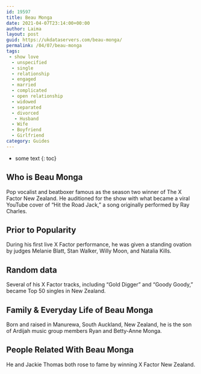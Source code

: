 ```yaml
---
id: 19597
title: Beau Monga
date: 2021-04-07T23:14:00+00:00
author: Laima
layout: post
guid: https://ukdataservers.com/beau-monga/
permalink: /04/07/beau-monga
tags:
 - show love
  - unspecified
  - single
  - relationship
  - engaged
  - married
  - complicated
  - open relationship
  - widowed
  - separated
  - divorced
   - Husband
  - Wife
  - Boyfriend
  - Girlfriend
category: Guides
---
```


* some text
{: toc}


## Who is Beau Monga
                  
                  
                  
Pop vocalist and beatboxer famous as the season two winner of The X Factor New Zealand. He auditioned for the show with what became a viral YouTube cover of &#8220;Hit the Road Jack,&#8221; a song originally performed by Ray Charles.
                  
              
            
              
            
                
                
                
## Prior to Popularity
                  
                  
                  
During his first live X Factor performance, he was given a standing ovation by judges Melanie Blatt, Stan Walker, Willy Moon, and Natalia Kills.
                  
              
            
              
            
                
                
                
## Random data
                  
                  
                  
Several of his X Factor tracks, including &#8220;Gold Digger&#8221; and &#8220;Goody Goody,&#8221; became Top 50 singles in New Zealand.
                  
              
            
              
            
                
                
                
## Family & Everyday Life of Beau Monga
                  
                  
                  
Born and raised in Manurewa, South Auckland, New Zealand, he is the son of Ardijah music group members Ryan and Betty-Anne Monga.
                  
              
            
              
            
                
                
                
## People Related With Beau Monga
                  
                  
                  
He and Jackie Thomas both rose to fame by winning X Factor New Zealand.
                  
              
            
              
            
                
              
            
              
              
            
            
              
            
          
          
          